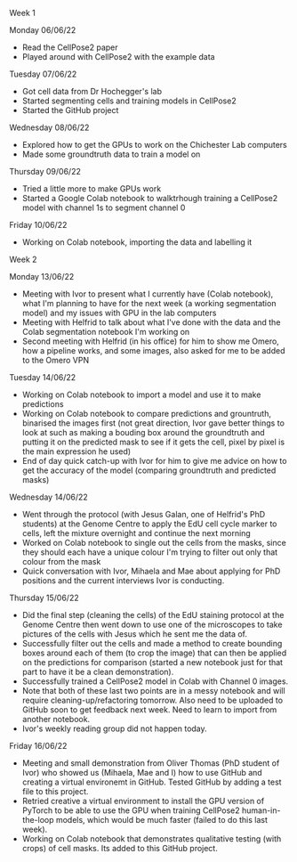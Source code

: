 Week 1

Monday 06/06/22
- Read the CellPose2 paper
- Played around with CellPose2 with the example data

Tuesday 07/06/22
- Got cell data from Dr Hochegger's lab
- Started segmenting cells and training models in CellPose2
- Started the GitHub project

Wednesday 08/06/22
- Explored how to get the GPUs to work on the Chichester Lab computers
- Made some groundtruth data to train a model on

Thursday 09/06/22
- Tried a little more to make GPUs work
- Started a Google Colab notebook to walktrhough training a CellPose2 model with channel 1s to segment channel 0

Friday 10/06/22
- Working on Colab notebook, importing the data and labelling it


Week 2

Monday 13/06/22
- Meeting with Ivor to present what I currently have (Colab notebook), what I'm planning to have for the next week (a working segmentation model) and my issues with GPU in the lab computers
- Meeting with Helfrid to talk about what I've done with the data and the Colab segmentation notebook I'm working on
- Second meeting with Helfrid (in his office) for him to show me Omero, how a pipeline works, and some images, also asked for me to be added to the Omero VPN

Tuesday 14/06/22
- Working on Colab notebook to import a model and use it to make predictions
- Working on Colab notebook to compare predictions and grountruth, binarised the images first (not great direction, Ivor gave better things to look at such as making a bouding box around the groundtruth and putting it on the predicted mask to see if it gets the cell, pixel by pixel is the main expression he used)
- End of day quick catch-up with Ivor for him to give me advice on how to get the accuracy of the model (comparing groundtruth and predicted masks)

Wednesday 14/06/22
- Went through the protocol (with Jesus Galan, one of Helfrid's PhD students) at the Genome Centre to apply the EdU cell cycle marker to cells, left the mixture overnight and continue the next morning
- Worked on Colab notebook to single out the cells from the masks, since they should each have a unique colour I'm trying to filter out only that colour from the mask
- Quick conversation with Ivor, Mihaela and Mae about applying for PhD positions and the current interviews Ivor is conducting.

Thursday 15/06/22
- Did the final step (cleaning the cells) of the EdU staining protocol at the Genome Centre then went down to use one of the microscopes to take pictures of the cells with Jesus which he sent me the data of.
- Successfully filter out the cells and made a method to create bounding boxes around each of them (to crop the image) that can then be applied on the predictions for comparison (started a new notebook just for that part to have it be a clean demonstration).
- Successfully trained a CellPose2 model in Colab with Channel 0 images.
- Note that both of these last two points are in a messy notebook and will require cleaning-up/refactoring tomorrow. Also need to be uploaded to GitHub soon to get feedback next week. Need to learn to import from another notebook.
- Ivor's weekly reading group did not happen today.

Friday 16/06/22
- Meeting and small demonstration from Oliver Thomas (PhD student of Ivor) who showed us (Mihaela, Mae and I) how to use GitHub and creating a virtual environemt in GitHub. Tested GitHub by adding a test file to this project.
- Retried creative a virtual environment to install the GPU version of PyTorch to be able to use the GPU when training CellPose2 human-in-the-loop models, which would be much faster (failed to do this last week).
- Working on Colab notebook that demonstrates qualitative testing (with crops) of cell masks. Its added to this GitHub project.
